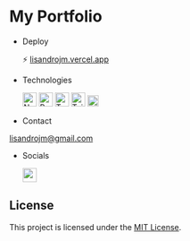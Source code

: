 # My Portfolio

- Deploy

  ⚡ <a href="https://lisandrojm.vercel.app/" target="_blank" rel="noreferrer">lisandrojm.vercel.app</a>

- Technologies

  <a href="https://nextjs.org/docs" target="_blank" rel="noreferrer"><img src="https://raw.githubusercontent.com/danielcranney/readme-generator/main/public/icons/skills/nextjs-colored.svg" width="25" height="25" alt="NextJs" /></a>
  <a href="https://reactjs.org/" target="_blank" rel="noreferrer"><img src="https://raw.githubusercontent.com/danielcranney/readme-generator/main/public/icons/skills/react-colored.svg" width="25" height="25" alt="React" /></a>
  <a href="https://www.typescriptlang.org/" target="_blank" rel="noreferrer"><img src="https://raw.githubusercontent.com/danielcranney/readme-generator/main/public/icons/skills/typescript-colored.svg" width="25" height="25" alt="Typescript" /></a>
  <a href="https://tailwindcss.com/" target="_blank" rel="noreferrer"><img src="https://raw.githubusercontent.com/danielcranney/readme-generator/main/public/icons/skills/tailwindcss-colored.svg" width="25" height="25" alt="TailwindCSS" /></a>
  <a href="https://vercel.com/" target="_blank" rel="noreferrer"><img src="https://www.svgrepo.com/show/327408/logo-vercel.svg" width="20" height="20" alt="Vercel" /></a>

- Contact

[lisandrojm@gmail.com](mailto:lisandrojm@gmail.com)

- Socials

  <a href="https://www.linkedin.com/in/lisandrojm" target="_blank" rel="noreferrer"><img src="https://raw.githubusercontent.com/danielcranney/readme-generator/main/public/icons/socials/linkedin.svg" width="25" height="25" /></a>

## License

This project is licensed under the [MIT License](LICENSE).

